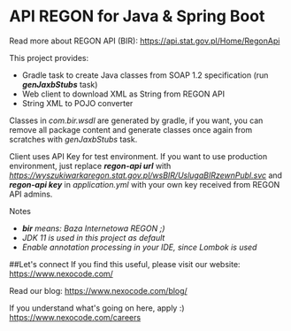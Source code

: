# API REGON for Java & Spring Boot

Read more about REGON API (BIR): https://api.stat.gov.pl/Home/RegonApi

This project provides:
* Gradle task to create Java classes from SOAP 1.2 specification  (run ***genJaxbStubs*** task)
* Web client to download XML as String from REGON API
* String XML to POJO converter

Classes in *com.bir.wsdl* are generated by gradle, if you want, you can remove all package content
 and generate classes once again from scratches with *genJaxbStubs* task.

Client uses API Key for test environment. If you want to use production environment, just replace
 ***regon-api url*** with *https://wyszukiwarkaregon.stat.gov.pl/wsBIR/UslugaBIRzewnPubl.svc* and ***regon-api key*** in *application.yml* with
your own key received from REGON API admins.

Notes
* ***bir** means: Baza Internetowa REGON ;)*
* *JDK 11 is used in this project as default* 
* *Enable annotation processing in your IDE, since Lombok is used* 

##Let's connect
If you find this useful, please visit our website: https://www.nexocode.com/

Read our blog: https://www.nexocode.com/blog/

If you understand what's going on here, apply :)  https://www.nexocode.com/careers 